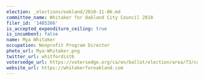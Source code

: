 ```yaml
---
election: _elections/oakland/2018-11-06.md
committee_name: Whitaker for Oakland City Council 2018
filer_id: '1405266'
is_accepted_expenditure_ceiling: true
is_incumbent: false
name: Mya Whitaker
occupation: Nonprofit Program Director
photo_url: Mya-Whitaker.png
twitter_url: whitfordist6
votersedge_url: https://votersedge.org/ca/en/ballot/election/area/73/contests/contest/17341/candidate/139767?&county=alameda%20county&election_authority_id=1
website_url: https://whitakerforoakland.com
---
```


